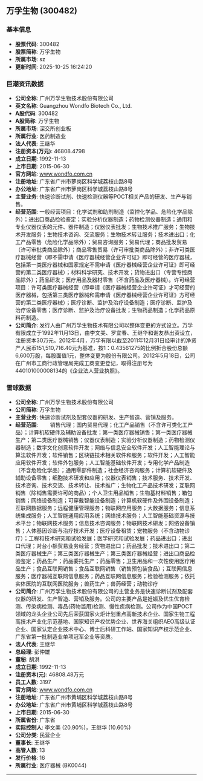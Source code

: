 ## 万孚生物 (300482)

### 基本信息

- **股票代码**: 300482
- **股票简称**: 万孚生物
- **所属市场**: sz
- **更新时间**: 2025-10-25 16:24:20

### 巨潮资讯数据

- **公司全称**: 广州万孚生物技术股份有限公司
- **英文名称**: Guangzhou Wondfo Biotech Co., Ltd.
- **A股代码**: 300482
- **A股简称**: 万孚生物
- **所属市场**: 深交所创业板
- **所属行业**: 医药制造业
- **法人代表**: 王继华
- **注册资本(万元)**: 46808.4798
- **成立日期**: 1992-11-13
- **上市日期**: 2015-06-30
- **官方网站**: www.wondfo.com.cn
- **注册地址**: 广东省广州市萝岗区科学城荔枝山路8号
- **办公地址**: 广东省广州市萝岗区科学城荔枝山路8号
- **主营业务**: 快速诊断试剂、快速检测仪器等POCT相关产品的研发、生产与销售。
- **经营范围**: 一般经营项目：化学试剂和助剂制造（监控化学品、危险化学品除外）；进出口商品检验鉴定；实验分析仪器制造；药物检测仪器制造；通用和专业仪器仪表的元件、器件制造；仪器仪表批发；生物技术推广服务；生物技术开发服务；生物技术咨询、交流服务；生物技术转让服务；技术进出口；化工产品零售（危险化学品除外）；贸易咨询服务；贸易代理；商品批发贸易（许可审批类商品除外）；商品零售贸易（许可审批类商品除外）；非许可类医疗器械经营（即不需申请《医疗器械经营企业许可证》即可经营的医疗器械，包括第一类医疗器械和国家规定不需申请《医疗器械经营企业许可证》即可经营的第二类医疗器械）；材料科学研究、技术开发；货物进出口（专营专控商品除外）；药品研发；医疗用品及器材零售（不含药品及医疗器械）。许可经营项目：许可类医疗器械经营（即申请《医疗器械经营企业许可证》才可经营的医疗器械，包括第三类医疗器械和需申请《医疗器械经营企业许可证》方可经营的第二类医疗器械）；医疗诊断、监护及治疗设备制造；医疗诊断、监护及治疗设备零售；医疗诊断、监护及治疗设备批发；生物药品制造；化学药品原料药制造。
- **公司简介**: 发行人由广州万孚生物技术有限公司以整体变更的方式设立。万孚有限成立于1992年11月13日，由李文美、罗宜春、王继华和谢友恭出资设立，注册资本30万元。2012年4月，万孚有限以截至2011年12月31日经审计的净资产人民币151,510,716.40元为基准，按1：0.43561275的比例折合股份总额6,600万股，每股面值1元，整体变更为股份有限公司。2012年5月18日，公司在广州市工商行政管理局完成工商变更登记，取得注册号为440101000008134的《企业法人营业执照》。

### 雪球数据

- **公司全称**: 广州万孚生物技术股份有限公司
- **公司简称**: 万孚生物
- **主营业务**: 快速诊断试剂及配套仪器的研发、生产智造、营销及服务。
- **经营范围**: 　　销售代理；国内贸易代理；化工产品销售（不含许可类化工产品）；计算机软硬件及辅助设备批发；第一类医疗器械销售；第一类医疗器械生产；第二类医疗器械销售；仪器仪表制造；实验分析仪器制造；药物检测仪器制造；数字文化创意软件开发；网络与信息安全软件开发；人工智能理论与算法软件开发；软件销售；区块链技术相关软件和服务；软件开发；人工智能应用软件开发；软件外包服务；人工智能基础软件开发；专用化学产品制造（不含危险化学品）；通用零部件制造；社会经济咨询服务；计算机软硬件及辅助设备零售；细胞技术研发和应用；仪器仪表销售；技术服务、技术开发、技术咨询、技术交流、技术转让、技术推广；生物化工产品技术研发；互联网销售（除销售需要许可的商品）；个人卫生用品销售；生物基材料销售；箱包销售；网络设备制造；可穿戴智能设备制造；计算机软硬件及外围设备制造；互联网数据服务；远程健康管理服务；物联网应用服务；大数据服务；信息系统集成服务；人工智能通用应用系统；网络技术服务；人工智能基础资源与技术平台；物联网技术服务；信息技术咨询服务；物联网技术研发；网络设备销售；人体基因诊断与治疗技术开发；医疗设备租赁；宠物服务（不含动物诊疗）；工程和技术研究和试验发展；医学研究和试验发展；药品进出口；进出口代理；对台小额贸易业务经营；货物进出口；药品批发；技术进出口；第二类医疗器械生产；第三类医疗器械生产；第三类医疗器械经营；进出口商品检验鉴定；药品生产；药品委托生产；药品零售；卫生用品和一次性使用医疗用品生产；食品互联网销售；食品互联网销售（销售预包装食品）；互联网信息服务；医疗器械互联网信息服务；药品互联网信息服务；检验检测服务；依托实体医院的互联网医院服务；兽药生产；兽药经营；动物诊疗
- **公司简介**: 广州万孚生物技术股份有限公司的主营业务是快速诊断试剂及配套仪器的研发、生产智造、营销及服务。公司的主要产品是妊娠及优生优育检测、传染病检测、毒品(药物滥用)检测、慢性疾病检测。公司作为中国POCT领域的龙头企业公司先后荣获国家火炬计划重点高新技术企业、国家生物工程高技术产业化示范基地、国家知识产权优势企业、世界海关组织AEO高级认证企业、国家认定企业技术中心、博士后科研工作站、国家知识产权示范企业、广东省第一批制造业单项冠军企业等资质。
- **法人代表**: 王继华
- **总经理**: 彭仲雄
- **董秘**: 胡洪
- **成立日期**: 1992-11-13
- **注册资本(元)**: 46808.48万元
- **员工人数**: 3197
- **官方网站**: www.wondfo.com.cn
- **注册地址**: 广东省广州市黄埔区科学城荔枝山路8号
- **办公地址**: 广东省广州市黄埔区科学城荔枝山路8号
- **上市日期**: 2015-06-30
- **所属省份**: 广东省
- **实际控制人**: 李文美 (20.90%)，王继华 (10.60%)
- **公司分类**: 民营企业
- **董事长**: 王继华
- **高管人数**: 13
- **发行价格**: 16
- **所属行业**: 医疗器械 (BK0044)

---
